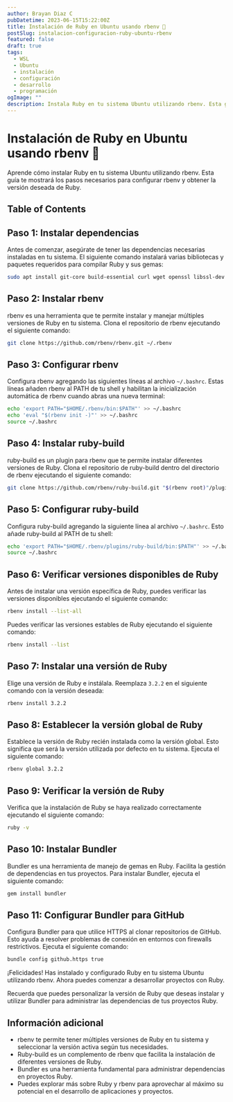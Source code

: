 ```yaml
---
author: Brayan Diaz C
pubDatetime: 2023-06-15T15:22:00Z
title: Instalación de Ruby en Ubuntu usando rbenv 🚀
postSlug: instalacion-configuracion-ruby-ubuntu-rbenv
featured: false
draft: true
tags:
  - WSL
  - Ubuntu
  - instalación
  - configuración
  - desarrollo
  - programación
ogImage: ""
description: Instala Ruby en tu sistema Ubuntu utilizando rbenv. Esta guía te mostrará los pasos necesarios para configurar rbenv y obtener la versión deseada de Ruby.
---
```


# Instalación de Ruby en Ubuntu usando rbenv 🚀

Aprende cómo instalar Ruby en tu sistema Ubuntu utilizando rbenv. Esta guía te mostrará los pasos necesarios para configurar rbenv y obtener la versión deseada de Ruby.

## Table of Contents

## Paso 1: Instalar dependencias

Antes de comenzar, asegúrate de tener las dependencias necesarias instaladas en tu sistema. El siguiente comando instalará varias bibliotecas y paquetes requeridos para compilar Ruby y sus gemas:

```bash
sudo apt install git-core build-essential curl wget openssl libssl-dev libreadline-dev dirmngr zlib1g-dev libmagickwand-dev imagemagick-6.q16 libffi-dev libpq-dev cmake libwebp-dev libyaml-dev libsqlite3-dev sqlite3 libxml2-dev libxslt1-dev software-properties-common libcurl4-openssl-dev
```

## Paso 2: Instalar rbenv

rbenv es una herramienta que te permite instalar y manejar múltiples versiones de Ruby en tu sistema. Clona el repositorio de rbenv ejecutando el siguiente comando:

```bash
git clone https://github.com/rbenv/rbenv.git ~/.rbenv
```

## Paso 3: Configurar rbenv

Configura rbenv agregando las siguientes líneas al archivo `~/.bashrc`. Estas líneas añaden rbenv al PATH de tu shell y habilitan la inicialización automática de rbenv cuando abras una nueva terminal:

```bash
echo 'export PATH="$HOME/.rbenv/bin:$PATH"' >> ~/.bashrc
echo 'eval "$(rbenv init -)"' >> ~/.bashrc
source ~/.bashrc
```

## Paso 4: Instalar ruby-build

ruby-build es un plugin para rbenv que te permite instalar diferentes versiones de Ruby. Clona el repositorio de ruby-build dentro del directorio de rbenv ejecutando el siguiente comando:

```bash
git clone https://github.com/rbenv/ruby-build.git "$(rbenv root)"/plugins/ruby-build
```

## Paso 5: Configurar ruby-build

Configura ruby-build agregando la siguiente línea al archivo `~/.bashrc`. Esto añade ruby-build al PATH de tu shell:

```bash
echo 'export PATH="$HOME/.rbenv/plugins/ruby-build/bin:$PATH"' >> ~/.bashrc
source ~/.bashrc
```

## Paso 6: Verificar versiones disponibles de Ruby

Antes de instalar una versión específica de Ruby, puedes verificar las versiones disponibles ejecutando el siguiente comando:

```bash
rbenv install --list-all
```

Puedes verificar las versiones estables de Ruby ejecutando el siguiente comando:

```bash
rbenv install --list
```

## Paso 7: Instalar una versión de Ruby

Elige una versión de Ruby e instálala. Reemplaza `3.2.2` en el siguiente comando con la versión deseada:

```bash
rbenv install 3.2.2
```

## Paso 8: Establecer la versión global de Ruby

Establece la versión de Ruby recién instalada como la versión global. Esto significa que será la versión utilizada por defecto en tu sistema. Ejecuta el siguiente comando:

```bash
rbenv global 3.2.2
```

## Paso 9: Verificar la versión de Ruby

Verifica que la instalación de Ruby se haya realizado correctamente ejecutando el siguiente comando:

```bash
ruby -v
```

## Paso 10: Instalar Bundler

Bundler es una herramienta de manejo de gemas en Ruby. Facilita la gestión de dependencias en tus proyectos. Para instalar Bundler, ejecuta el siguiente comando:

```bash
gem install bundler
```

## Paso 11: Configurar Bundler para GitHub

Configura Bundler para que utilice HTTPS al clonar repositorios de GitHub. Esto ayuda a resolver problemas de conexión en entornos con firewalls restrictivos. Ejecuta el siguiente comando:

```bash
bundle config github.https true
```

¡Felicidades! Has instalado y configurado Ruby en tu sistema Ubuntu utilizando rbenv. Ahora puedes comenzar a desarrollar proyectos con Ruby.

Recuerda que puedes personalizar la versión de Ruby que deseas instalar y utilizar Bundler para administrar las dependencias de tus proyectos Ruby.

## Información adicional

- rbenv te permite tener múltiples versiones de Ruby en tu sistema y seleccionar la versión activa según tus necesidades.
- Ruby-build es un complemento de rbenv que facilita la instalación de diferentes versiones de Ruby.
- Bundler es una herramienta fundamental para administrar dependencias en proyectos Ruby.
- Puedes explorar más sobre Ruby y rbenv para aprovechar al máximo su potencial en el desarrollo de aplicaciones y proyectos.
